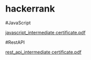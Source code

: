 # hackerrank

#JavaScript


[javascript_intermediate certificate.pdf](https://github.com/selvaganapathi-DA/hackerrank/files/12672519/javascript_intermediate.certificate.pdf)

#RestAPI

[rest_api_intermediate certificate.pdf](https://github.com/selvaganapathi-DA/hackerrank/files/12672520/rest_api_intermediate.certificate.pdf)
